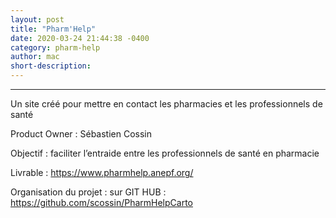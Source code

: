 ```yaml
---
layout: post
title: "Pharm'Help"
date: 2020-03-24 21:44:38 -0400
category: pharm-help
author: mac
short-description: 
---
```


-----

Un site créé pour mettre en contact les pharmacies et les professionnels de santé

Product Owner : Sébastien Cossin

Objectif : faciliter l’entraide entre les professionnels de santé en pharmacie 

Livrable : https://www.pharmhelp.anepf.org/

Organisation du projet : 
sur GIT HUB : https://github.com/scossin/PharmHelpCarto




